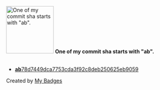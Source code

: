 <img src="https://my-badges.github.io/my-badges/ab-commit.png" alt="One of my commit sha starts with &quot;ab&quot;." title="One of my commit sha starts with &quot;ab&quot;." width="128">
<strong>One of my commit sha starts with &quot;ab&quot;.</strong>
<br><br>

- <a href="https://github.com/mmichie/intu/commit/ab78d7449dca7753cda3f92c8deb250625eb9059"><strong>ab</strong>78d7449dca7753cda3f92c8deb250625eb9059</a>


Created by <a href="https://github.com/my-badges/my-badges">My Badges</a>